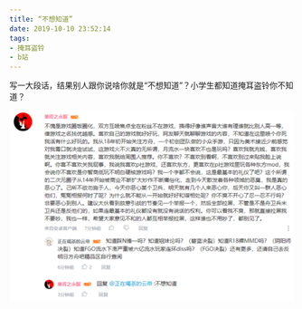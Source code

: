 ```yaml
---
title: “不想知道”
date: 2019-10-10 23:52:14
tags:
- 掩耳盗铃
- b站
---
```


写一大段话，结果别人跟你说啥你就是“不想知道”？小学生都知道掩耳盗铃你不知道？


![](2019-10-10-23-52/01.jpg)
